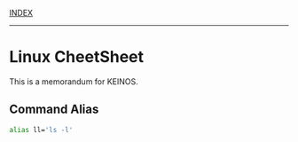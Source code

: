 [INDEX](../)

---

# Linux CheetSheet

This is a memorandum for KEINOS.

## Command Alias

```bash
alias ll='ls -l'
```
